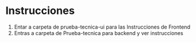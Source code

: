 # Instrucciones 

1. Entar a carpeta de prueba-tecnica-ui para las Instrucciones de Frontend
2. Entras a carpeta de Prueba-tecnica para backend  y ver instrucciones
